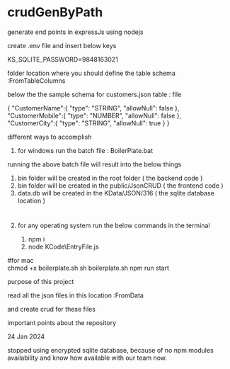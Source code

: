 # crudGenByPath
generate end points in expressJs using nodejs

create .env file and insert below keys

KS_SQLITE_PASSWORD=9848163021

folder location where you should define the table schema :FromTableColumns

below the the sample schema for customers.json table : file

{
    "CustomerName":{
        "type": "STRING",
        "allowNull": false
    },
    "CustomerMobile":{
        "type": "NUMBER",
        "allowNull": false
    },
    "CustomerCity":{
        "type": "STRING",
        "allowNull": true
    }
}



different ways to accomplish

1.  for windows run the batch file : BoilerPlate.bat

running the above batch file will result into the below things

1.    bin folder will be created in the root folder ( the backend code )
2.    bin folder will be created in the public/JsonCRUD ( the frontend code )
3.    data.db will be created in the KData/JSON/316 ( the sqlite database location )

#

2.  for any operating system run the below commands in the terminal
    
    1.  npm i
    2.  node KCode\EntryFile.js
  
#for mac  
chmod +x boilerplate.sh
sh boilerplate.sh
npm run start

purpose of this project

read all the json files in this location :FromData

and create crud for these files

important points about the repository

24 Jan 2024

stopped using encrypted sqlite database, because of no npm modules availability and know how available with our team now.
